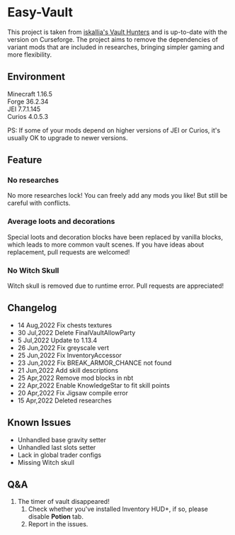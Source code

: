 # Easy-Vault

This project is taken from [iskallia's Vault Hunters](https://github.com/Iskallia/Vault-public-S1) and is up-to-date with the version on Curseforge. The project aims to remove the dependencies of variant mods that are included in researches, bringing simpler gaming and more flexibility.

## Environment

Minecraft 1.16.5 \
Forge 36.2.34 \
JEI 7.7.1.145 \
Curios 4.0.5.3

PS: If some of your mods depend on higher versions of JEI or Curios, it's usually OK to upgrade to newer versions.

## Feature

### No researches
No more researches lock! You can freely add any mods you like! But still be careful with conflicts.

### Average loots and decorations

Special loots and decoration blocks have been replaced by vanilla blocks, which leads to more common vault scenes. If you have ideas about replacement, pull requests are welcomed!

### No Witch Skull

Witch skull is removed due to runtime error. Pull requests are appreciated!

## Changelog

- 14 Aug,2022 Fix chests textures
- 30 Jul,2022 Delete FinalVaultAllowParty
- 5 Jul,2022 Update to 1.13.4
- 26 Jun,2022 Fix greyscale vert
- 25 Jun,2022 Fix InventoryAccessor
- 23 Jun,2022 Fix BREAK_ARMOR_CHANCE not found
- 21 Jun,2022 Add skill descriptions
- 25 Apr,2022 Remove mod blocks in nbt
- 22 Apr,2022 Enable KnowledgeStar to fit skill points
- 20 Apr,2022 Fix Jigsaw compile error
- 15 Apr,2022 Deleted researches

## Known Issues

- Unhandled base gravity setter
- Unhandled last slots setter
- Lack in global trader configs
- Missing Witch skull

## Q&A

1. The timer of vault disappeared!
   1. Check whether you've installed Inventory HUD+, if so, please disable **Potion** tab.
   2. Report in the issues.